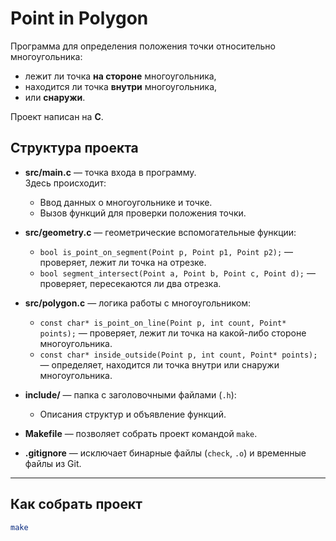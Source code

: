 # Point in Polygon

Программа для определения положения точки относительно многоугольника:
- лежит ли точка **на стороне** многоугольника,
- находится ли точка **внутри** многоугольника,
- или **снаружи**.

Проект написан на **C**.

## Структура проекта

- **src/main.c** — точка входа в программу.  
  Здесь происходит:
  - Ввод данных о многоугольнике и точке.
  - Вызов функций для проверки положения точки.

- **src/geometry.c** — геометрические вспомогательные функции:
  - `bool is_point_on_segment(Point p, Point p1, Point p2);` — проверяет, лежит ли точка на отрезке.
  - `bool segment_intersect(Point a, Point b, Point c, Point d);` — проверяет, пересекаются ли два отрезка.

- **src/polygon.c** — логика работы с многоугольником:
  - `const char* is_point_on_line(Point p, int count, Point* points);` — проверяет, лежит ли точка на какой-либо стороне многоугольника.
  - `const char* inside_outside(Point p, int count, Point* points);` — определяет, находится ли точка внутри или снаружи многоугольника.

- **include/** — папка с заголовочными файлами (`.h`):
  - Описания структур и объявление функций.

- **Makefile** — позволяет собрать проект командой `make`.
- **.gitignore** — исключает бинарные файлы (`check`, `.o`) и временные файлы из Git.

---

## Как собрать проект

```bash
make
